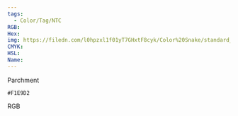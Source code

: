 ```yaml
---
tags:
  - Color/Tag/NTC
RGB:
Hex:
img: https://filedn.com/l0hpzxl1f01yT7GHxtF8cyk/Color%20Snake/standard_csv_to_svg//F1E9D2.svg
CMYK:
HSL:
Name:
---
```

Parchment
```palette
#F1E9D2
```
RGB
